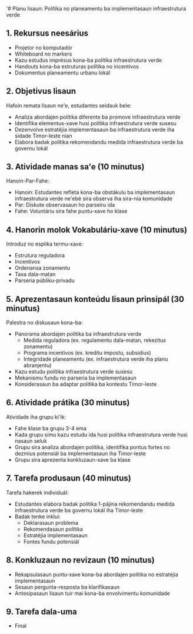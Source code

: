 '# Planu lisaun: Polítika no planeamentu ba implementasaun infraestrutura verde

## 1. Rekursus neesárius

- Projetor no komputadór
- Whiteboard no markers
- Kazu estudus imprésus kona-ba polítika infraestrutura verde
- Handouts kona-ba estruturas polítika no incentivos
- Dokumentus planeamentu urbanu lokál

## 2. Objetivus lisaun

Hafoin remata lisaun ne'e, estudantes seidauk bele:
- Analiza abordajen polítika diferente ba promove infraestrutura verde
- Identifika elementus-xave husi polítika infraestrutura verde susesu
- Dezenvolve estratéjia implementasaun ba infraestrutura verde iha sidade Timor-leste nian
- Elabora badak polítika rekomendandu medida infraestrutura verde ba governu lokál

## 3. Atividade manas sa'e (10 minutus)

Hanoin-Par-Fahe:
- Hanoin: Estudantes refleta kona-ba obstákulu ba implementasaun infraestrutura verde ne'ebé sira observa iha sira-nia komunidade
- Par: Diskute observasaun ho parseiru ida  
- Fahe: Voluntáriu sira fahe puntu-xave ho klase

## 4. Hanorin molok Vokabuláriu-xave (10 minutus)

Introduz no esplika termu-xave:
- Estrutura reguladora
- Incentivos
- Ordenansa zonamentu
- Taxa dala-matan
- Parseria públiku-privadu

## 5. Aprezentasaun konteúdu lisaun prinsipál (30 minutus)

Palestra no diskusaun kona-ba:
- Panorama abordajen polítika ba infraestrutura verde
  - Medida reguladora (ex. regulamentu dala-matan, rekezitus zonamentu)
  - Programa incentivos (ex. kreditu impostu, subsidius)
  - Integridade planeamentu (ex. infraestrutura verde iha planu abranjentu)
- Kazu estudu polítika infraestrutura verde susesu
- Mekanismu fundu no parseria ba implementasaun
- Konsiderasaun ba adaptar polítika ba kontestu Timor-leste

## 6. Atividade prátika (30 minutus)

Atividade iha grupu ki'ik:
- Fahe klase ba grupu 3-4 ema
- Kada grupu simu kazu estudu ida husi polítika infraestrutura verde husi nasaun seluk
- Grupu sira analiza abordajen polítika, identifika pontus fortes no dezmius potensiál ba implementasaun iha Timor-leste
- Grupu sira aprezenta konkluzaun-xave ba klase

## 7. Tarefa produsaun (40 minutus)

Tarefa hakerek individuál:
- Estudantes elabora badak polítika 1-pájina rekomendandu medida infraestrutura verde ba governu lokál iha Timor-leste
- Badak tenke inklui:
  - Deklarasaun problema
  - Rekomendasaun polítika
  - Estratéjia implementasaun
  - Fontes fundu potensiál

## 8. Konkluzaun no revizaun (10 minutus)

- Rekapsulasaun puntu-xave kona-ba abordajen polítika no estratéjia implementasaun
- Sesaun pergunta-resposta ba klarifikasaun
- Antesipasaun lisaun tuir mai kona-ba envolvimentu komunidade

## 9. Tarefa dala-uma  

- Final